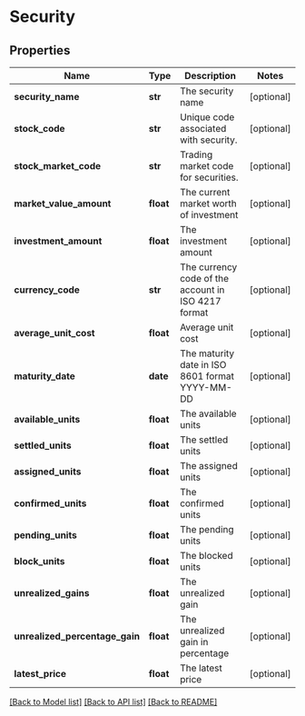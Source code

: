 # Security

## Properties
Name | Type | Description | Notes
------------ | ------------- | ------------- | -------------
**security_name** | **str** | The security name | [optional] 
**stock_code** | **str** | Unique code associated with security. | [optional] 
**stock_market_code** | **str** | Trading market code for securities. | [optional] 
**market_value_amount** | **float** | The current market worth of investment | [optional] 
**investment_amount** | **float** | The investment amount | [optional] 
**currency_code** | **str** | The currency code of the account in ISO 4217 format | [optional] 
**average_unit_cost** | **float** | Average unit cost | [optional] 
**maturity_date** | **date** | The maturity date in ISO 8601 format YYYY-MM-DD | [optional] 
**available_units** | **float** | The available units | [optional] 
**settled_units** | **float** | The settled units | [optional] 
**assigned_units** | **float** | The assigned units | [optional] 
**confirmed_units** | **float** | The confirmed units | [optional] 
**pending_units** | **float** | The pending units | [optional] 
**block_units** | **float** | The blocked units | [optional] 
**unrealized_gains** | **float** | The unrealized gain | [optional] 
**unrealized_percentage_gain** | **float** | The unrealized gain in percentage | [optional] 
**latest_price** | **float** | The latest price | [optional] 

[[Back to Model list]](../README.md#documentation-for-models) [[Back to API list]](../README.md#documentation-for-api-endpoints) [[Back to README]](../README.md)

